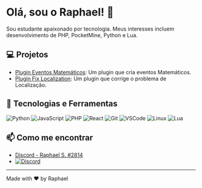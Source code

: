 <!--  -->
# Olá, sou o Raphael! 👋

<!--  -->
Sou estudante apaixonado por tecnologia. Meus interesses incluem desenvolvimento de PHP, PocketMine, Python e Lua.

## 💻 Projetos

- [Plugin Eventos Matemáticos](https://github.com/Raphael1S/Math-Event): Um plugin que cria eventos Matemáticos.
- [Plugin Fix Localization](https://github.com/Raphael1S/Fix-Localization): Um plugin que corrige o problema de Localização.

## 🔧 Tecnologias e Ferramentas

![Python](https://img.shields.io/badge/-Python-05122A?style=flat&logo=python)
![JavaScript](https://img.shields.io/badge/-JavaScript-05122A?style=flat&logo=javascript)
![PHP](https://img.shields.io/badge/-PHP-05122A?style=flat&logo=php)
![React](https://img.shields.io/badge/-React-05122A?style=flat&logo=react)
![Git](https://img.shields.io/badge/-Git-05122A?style=flat&logo=git)
![VSCode](https://img.shields.io/badge/-VSCode-05122A?style=flat&logo=visual-studio-code)
![Linux](https://img.shields.io/badge/-Linux-05122A?style=flat&logo=linux)
![Lua](https://img.shields.io/badge/-Lua-05122A?style=flat&logo=lua)

## 📫 Como me encontrar

- [Discord - Raphael S. #2814](https://www.blazehosting.com.br/discord)
- [![Discord](https://img.shields.io/badge/-Discord-05122A?style=flat&logo=discord)](https://www.blazehosting.com.br/discord)


---

Made with ❤️ by Raphael
